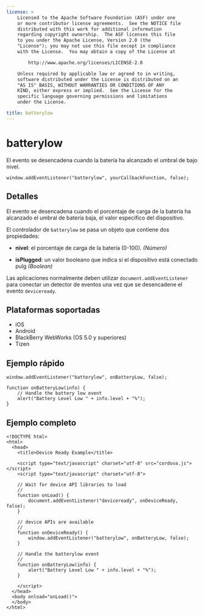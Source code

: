 ```yaml
---
license: >
    Licensed to the Apache Software Foundation (ASF) under one
    or more contributor license agreements.  See the NOTICE file
    distributed with this work for additional information
    regarding copyright ownership.  The ASF licenses this file
    to you under the Apache License, Version 2.0 (the
    "License"); you may not use this file except in compliance
    with the License.  You may obtain a copy of the License at

        http://www.apache.org/licenses/LICENSE-2.0

    Unless required by applicable law or agreed to in writing,
    software distributed under the License is distributed on an
    "AS IS" BASIS, WITHOUT WARRANTIES OR CONDITIONS OF ANY
    KIND, either express or implied.  See the License for the
    specific language governing permissions and limitations
    under the License.

title: batterylow
---
```


# batterylow

El evento se desencadena cuando la batería ha alcanzado el umbral de bajo nivel.

    window.addEventListener("batterylow", yourCallbackFunction, false);
    

## Detalles

El evento se desencadena cuando el porcentaje de carga de la batería ha alcanzado el umbral de batería baja, el valor específico del dispositivo.

El controlador de `batterylow` se pasa un objeto que contiene dos propiedades:

*   **nivel**: el porcentaje de carga de la batería (0-100). *(Número)*

*   **isPlugged**: un valor booleano que indica si el dispositivo está conectado pulg *(Boolean)*

Las aplicaciones normalmente deben utilizar `document.addEventListener` para conectar un detector de eventos una vez que se desencadene el evento `deviceready`.

## Plataformas soportadas

*   iOS
*   Android
*   BlackBerry WebWorks (OS 5.0 y superiores)
*   Tizen

## Ejemplo rápido

    window.addEventListener("batterylow", onBatteryLow, false);
    
    function onBatteryLow(info) {
        // Handle the battery low event
        alert("Battery Level Low " + info.level + "%");
    }
    

## Ejemplo completo

    <!DOCTYPE html>
    <html>
      <head>
        <title>Device Ready Example</title>
    
        <script type="text/javascript" charset="utf-8" src="cordova.js"></script>
        <script type="text/javascript" charset="utf-8">
    
        // Wait for device API libraries to load
        //
        function onLoad() {
            document.addEventListener("deviceready", onDeviceReady, false);
        }
    
        // device APIs are available
        //
        function onDeviceReady() {
            window.addEventListener("batterylow", onBatteryLow, false);
        }
    
        // Handle the batterylow event
        //
        function onBatteryLow(info) {
            alert("Battery Level Low " + info.level + "%");
        }
    
        </script>
      </head>
      <body onload="onLoad()">
      </body>
    </html>